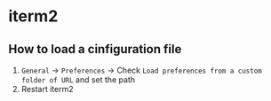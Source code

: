 # iterm2

## How to load a cinfiguration file
1. `General` -> `Preferences` -> Check `Load preferences from a custom folder of URL` and set the path
1. Restart iterm2
